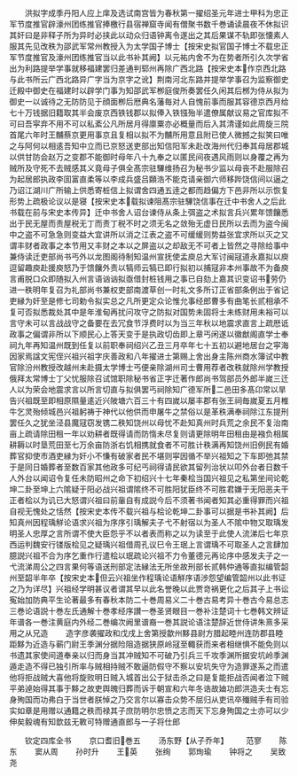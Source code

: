 <!-- { "loadSidebar": true } -->
　　洪拟字成季丹阳人应上庠及选试南宫皆为春秋第一擢绍圣元年进士甲科为忠正军节度推官辟濠州团练推官捧檄行县宿禅窟寺闻有僧聚书数千巻诵读晨夜不休拟识其奸曰是非释子所为异时必挟此以动众归语钟离令遂出之其后果谋不轨即张懐素人服其先见改秩为邵武军常州教授入为太学国子博士【按宋史拟官国子博士不载忠正军节度推官及濠州团练推官当以此书补其阙】以元祐内舍不为在势者所引久次学省出为利路提举学事就移福建罢归差通判郓州再除广西北路【按宋史本作京西北路与此书所云广西北路异广字当为京字之讹】荆南河北东路并提举学事召为监察御史迁殿中御史在福建时以辟学门事为知邵武军栁庭俊所奏罢任久闲其后桞为侍从拟为御史一以诚待之无防防见于顔面栁后厯典名藩毎对人自愧前事而服其容德京西月给七十万钱据旧籍取其半会废京西铁钱郡以拟俸入铁镪殆半遣僚属献议易之官库拟不可曰吾寜弃不用不可以私紊公凡所居月得廪粟亦必概量而后入其清谨如此周旋三院首尾六年时王黼蔡京更用事京且复相以拟不为黼所用意且附已使人微撼之拟笑曰唯之与阿何以相逺吾知中立而已京怒送吏部出知信阳军未赴改海州代归奉其母居郡城以供甘防会赵万之变郡不能御时母年八十九奉之以匿民间夜遇风雨则以身覆之再为贼所及守死不去贼感其义竟母子俱全髙宗驻驆维扬召为秘书少监以母丧不赴服除召为起居郎执政李囬富直柔等以李成兵盛吕頥浩不能克请亲御六师移跸饶信间以逼之乃诏江湖川广所输上供悉寄桩信上拟谓舍四通五逹之都而趋偏方下邑非所以示恢复形势上疏极论议以是寝【按宋史本载拟谏阻髙宗驻驆饶信事在迁中书舍人之后此书载在前与宋史本传异】迁中书舍人诏台谏侍从条上弭盗之术拟言兵兴累年馈饟悉出于民无屋而责屋税无丁而责丁税不时之须无名之敛殆无虚日民所以去而为盗今闽中之盗不可急急则变益大宜讲所以消之江表之盗不可缓缓则势益张宜求所以灭之又谓丰财者政事之本节用又丰财之本以之屏盗以之却敌无不可者上皆然之寻除给事中兼侍读迁吏部尚书丐外以龙图阁待制知温州宣抚使孟庾总大军讨闽冦道永嘉拟以庾逗留趣庾赴援庾怒乃于馈饟外责以犒师云犒已即行拟初以捕冦非本州事故不为备庾言甫脱口众即随拟入州言语讻讻拟亟借封桩钱用之事已自劾上嘉其识变诏书劳仍进一秩明年复召为礼部尚书兼权吏部南渡草创一时礼文多所订正省部条例出于省记吏縁为奸至是修七司勅令拟实总之凡所更定众论惟允事经郎曹多有曲笔长贰相承不复可否拟悉裁处其中是年淮甸再扰问攻守之防拟对国势未固将士未练财用未裕可以言守未可以言战战守之备要在去冗食节浮费时以为当三年秋以地震求直言上疏厯诋政事之偏谓非所以下顺民心上答天变于是执政切齿即上章丐闲遂以徽猷阁直学士奉祠九年再知温州既到任复以前职奉祠绍兴乙丑三月卒年七十五初以避地居台之寜海因家焉諡文宪侄兴祖兴祖字庆善政和八年擢进士第赐上舍出身主陈州商水簿试中教官除汾州教授改越州未赴摄太学博士丐便亲除湖州司士曹用荐者改秩就除州学教授俄拜太常博士丁父忧服除召试馆职除秘书省正字迁著作郎尚书驾部员外郎半嵗三迁人以为荣会地震求言以所言切直与拟俱罢丐祠除知广德军所二邑田多髙卬常以旱告兴祖既至即相原隰量逺近兴陂塘六百三十有四嵗以屡丰郡有张王祠毎嵗夏五月椎牛乞灵殆倾城邑兴祖躬祷于神代以他供而申屠牛之禁俗以是革秩满奉祠除江东提刑罢任久之犹坐泾县魔冦窃发镌二秩知饶州以母忧不赴知真州时兵荒之余民不复治南亩上疏请除田租一年以劝耕者既得请而防惰未尽复则请更除明年田租由是襁负相属耕耨以时垦荒田至七万余亩防浙右饥相携就食者不可胜计秩满再知饶州旧例民有婚葬官抑使市酒吏縁为奸小不慊有破家者民不堪则寜因循不举兴祖知之下车即弛其禁于是同日婚葬者至数百家其他政多可纪丐祠得请民欲其留列治状以叩外台者日数千人外台以闻诏令复任未防昭州之命下初绍兴十七年秦桧当国兴祖见之私第坐间论乾坤二卦至坤上六隂疑于阳必战兴祖谓隂终不可胜阳犹臣终不可胜君嫌于无阳恶夫干正者桧以为讥已大怒谓兴祖曰前軰自有成説今后不须著书闻者知其必重得罪而兴祖自视无愧处之恬然【按宋史本传不载兴祖与桧论乾坤二卦事可以据是书补其阙】后知真州因程瑀觧论语求兴祖为序序引瑀解夫子弋不射宿以为圣人不隂中物又取瑀发明圣人忠厚之言所谓不使大臣怨乎不以者表而称之以为读至于此使人流涕后七年京西运判魏安行镂版桧见之疑瑀兴祖借周孔议巳令王珉上言谓瑀不可取圣人之言肆加臆説兴祖不合为序乞重作行遣桧以珉疏论兴祖不力令董德元再论序中感发夫子之一弋流涕周公之四言果何等语送刑部定法縁法无所坐故刑部长贰韩仲通等直拟编管韶州至韶半年卒【按宋史本但云兴祖坐作程瑀论语觧序语渉怨望编管韶州以此书证之乃为详尽】兴祖经学明甚议者谓其早以此名誉晚以此贾竒祸更化之后其子上书讼寃始加防典平生论著最多有春秋本防二十巻周易义二十巻古易考异十巻古今易总志三巻论语説十巻左氏通解十巻孝经序讃一巻圣贤眼目一巻补注楚词十七巻韩文辨证年谱各一巻注黄庭内外经二巻编次阙里谱裔一巻其説论语注楚辞近世侍讲朱熹多采用之从兄造
　　造字彦袭擢政和戊戌上舍第授歙州黟县尉方腊起睦州连防郡县睦距黟为近造与蕲门尉王季渊分据险阻造据狭原岭冦至輙获而来者相继惧不能免则以书遗其家使间道奉亲以归而身当其冲贼知不可破乃引兵三千攻季渊所据安坑岭季渊遁走造不得已独引所率与贼相持贼不敢逼防假守不察以安坑失守为造罪遂系之而遣他将拒战贼大喜他将旋败明日贼入城首出公于狱击杀之曰是复能拒战否闻者泣下贼平弟逴始得其事于黟之故吏舆魄归葬而诉于朝宣和六年冬诰故廸功郎洪造夫士有忘身殉国而功弗白于当世者朕悼之乃交言尔以寡击众势不屈归从吏讯卒殱贼手有司验实如章是用赠以通籍之秩而禄其子庶防明尔忠愤之志而天下忘身殉国之士亦可以少伸矣毅魂有知歆兹无斁可特赠通直郎与一子将仕郎




　　钦定四库全书
　　京口耆旧巻五
　　汤东野【从子乔年】
　　范寥
　　陈东
　　窦从周
　　孙时升
　　王英
　　张绚
　　郭珣瑜
　　钟将之
　　吴致尧
